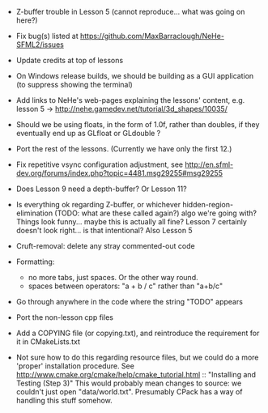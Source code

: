 -  Z-buffer trouble in Lesson 5 (cannot reproduce... what was going on here?)

-  Fix bug(s) listed at https://github.com/MaxBarraclough/NeHe-SFML2/issues

-  Update credits at top of lessons

-  On Windows release builds, we should be building as a GUI application (to suppress showing the terminal)

-  Add links to NeHe's web-pages explaining the lessons' content,
  e.g. lesson 5 -> http://nehe.gamedev.net/tutorial/3d_shapes/10035/

-  Should we be using floats, in the form of 1.0f, rather than doubles, if they eventually end up as GLfloat or GLdouble ?

-  Port the rest of the lessons. (Currently we have only the first 12.)

-  Fix repetitive vsync configuration adjustment, see http://en.sfml-dev.org/forums/index.php?topic=4481.msg29255#msg29255

-  Does Lesson 9 need a depth-buffer? Or Lesson 11?

-  Is everything ok regarding Z-buffer, or whichever hidden-region-elimination (TODO: what are these called again?) algo we're going with? Things look funny... maybe this is actually all fine? Lesson 7 certainly doesn't look right... is that intentional?
  Also Lesson 5

-  Cruft-removal: delete any stray commented-out code

-  Formatting:
    +  no more tabs, just spaces. Or the other way round.
    +  spaces between operators: "a + b / c" rather than "a+b/c"

-  Go through anywhere in the code where the string "TODO" appears

-  Port the non-lesson cpp files

-  Add a COPYING file (or copying.txt), and reintroduce the requirement for it in CMakeLists.txt

-  Not sure how to do this regarding resource files, but we could do a more 'proper' installation procedure.
  See http://www.cmake.org/cmake/help/cmake_tutorial.html :: "Installing and Testing (Step 3)"
  This would probably mean changes to source: we couldn't just open "data/world.txt". Presumably CPack has a way of handling this stuff somehow.

